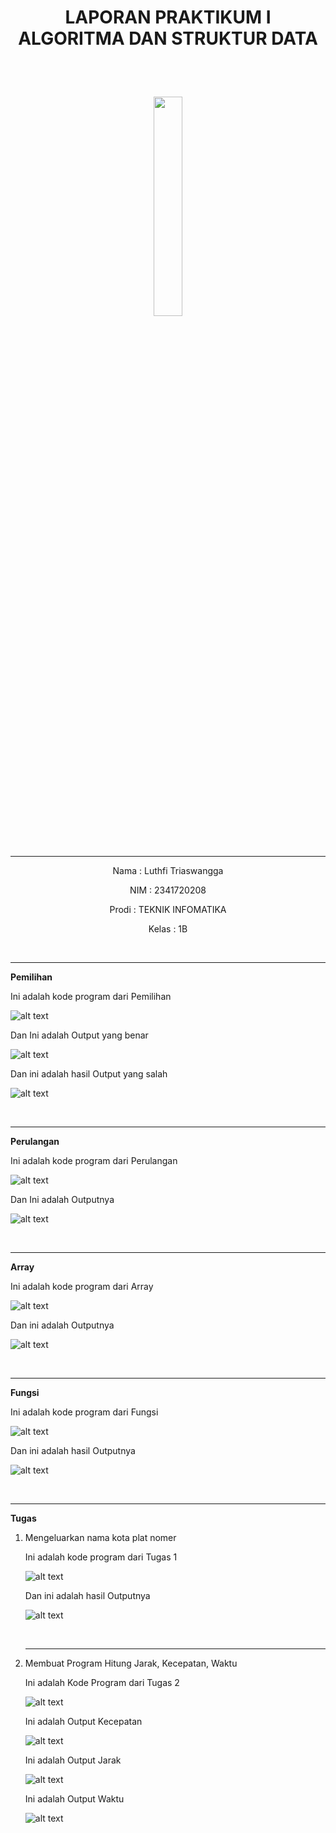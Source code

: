 # <p align ="center">  LAPORAN PRAKTIKUM I ALGORITMA DAN STRUKTUR DATA </p> 
<br><br>

<p align="center">
   <img src="https://static.wikia.nocookie.net/logopedia/images/8/8a/Politeknik_Negeri_Malang.png/revision/latest?cb=20190922202558" width="30%"> </p>

<br>

<hr>
<p align = "center"> Nama  : Luthfi Triaswangga </p>
<p align = "center"> NIM   : 2341720208 </p>
<p align = "center"> Prodi : TEKNIK INFOMATIKA</p>
<p align = "center"> Kelas : 1B </p>
<br><hr>
 
<b>Pemilihan</b><p>
 Ini adalah kode program dari Pemilihan</p><p>
 ![alt text](image-2.png)</p><p>
 Dan Ini adalah Output yang benar</p><p>
 ![alt text](image-3.png)</p><p>
 Dan ini adalah hasil Output yang salah</p><p>
 ![alt text](image-4.png)</p>
<br><hr>
<b>Perulangan</b><p>
Ini adalah kode program dari Perulangan</p><p>
![alt text](image.png)</p><p>
Dan Ini adalah Outputnya<p>
![alt text](image-1.png)</p>
<br><hr>
<b>Array</b><p>
Ini adalah kode program dari Array</p><p>
![alt text](image-5.png)</p><p>
Dan ini adalah Outputnya</p><p>
![alt text](image-6.png)</p>
<br><hr>
<b>Fungsi</b><p>
Ini adalah kode program dari Fungsi</p><p>
![alt text](image-7.png)</p><p>
Dan ini adalah hasil Outputnya</p><p>
![alt text](image-8.png)</p>
<br><hr>
<b>Tugas</b>
1. Mengeluarkan nama kota plat nomer<p>
Ini adalah kode program dari Tugas 1</p>
![alt text](image-9.png)</p><p>
Dan ini adalah hasil Outputnya</p><p>
![alt text](image-10.png)</p>
<br><hr>
2. Membuat Program Hitung Jarak, Kecepatan, Waktu<p>
Ini adalah Kode Program dari Tugas 2</p>
![alt text](image-14.png)</p><p>
Ini adalah Output Kecepatan</p><p>
![alt text](image-11.png)</p><p>
Ini adalah Output Jarak</p><p>
![alt text](image-12.png)</p><p>
Ini adalah Output Waktu</p><p>
![alt text](image-13.png)</p>